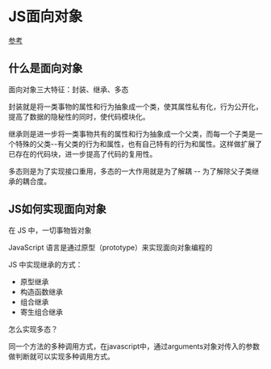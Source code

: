 # JS面向对象

[参考](https://segmentfault.com/a/1190000011061136)

## 什么是面向对象

面向对象三大特征：封装、继承、多态

封装就是将一类事物的属性和行为抽象成一个类，使其属性私有化，行为公开化，提高了数据的隐秘性的同时，使代码模块化。

继承则是进一步将一类事物共有的属性和行为抽象成一个父类，而每一个子类是一个特殊的父类--有父类的行为和属性，也有自己特有的行为和属性。这样做扩展了已存在的代码块，进一步提高了代码的复用性。

多态则是为了实现接口重用，多态的一大作用就是为了解耦 -- 为了解除父子类继承的耦合度。

## JS如何实现面向对象

在 JS 中，一切事物皆对象

JavaScript 语言是通过原型（prototype）来实现面向对象编程的

JS 中实现继承的方式：

* 原型继承
* 构造函数继承
* 组合继承
* 寄生组合继承

怎么实现多态？

同一个方法的多种调用方式，在javascript中，通过arguments对象对传入的参数做判断就可以实现多种调用方式。
